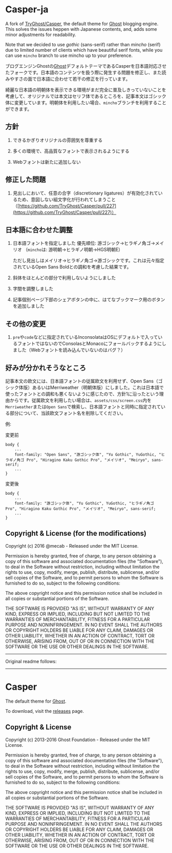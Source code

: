 # Casper-ja

A fork of [TryGhost/Casper](http://github.com/tryghost/casper), the default theme for [Ghost](http://github.com/tryghost/ghost/) blogging engine. This solves the issues heppen with Japanese contents, and, adds some minor adjustments for readability.

Note that we decided to use *gothic* (sans-serif) rather than *mincho* (serif) due to limited number of clients which have beautiful serif fonts, while you can use `mincho` branch to use mincho up to your preference.

ブログエンジンGhostの[Ghost](http://github.com/tryghost/ghost/)デフォルトテーマであるCasperを日本語対応させたフォークです。日本語のコンテンツを扱う際に発生する問題を修正し、また読みやすさの面で日本語に合わせて若干の修正を行っています。

綺麗な日本語の明朝体を表示できる環境がまだ完全に普及しきっていないことを考慮して、オリジナルでは本文はセリフ体であるところを、記事本文はゴシック体に変更しています。明朝体を利用したい場合、`mincho`ブランチを利用することができます。

## 方針

1. できるかぎりオリジナルの雰囲気を尊重する

2. 多くの環境で、高品質なフォントで表示されるようにする

3. Webフォントは新たに追加しない

## 修正した問題

1. 見出しにおいて、任意の合字（discretionary ligatures）が有効化されているため、意図しない組文字化が行われてしまうこと（[https://github.com/TryGhost/Casper/pull/227](https://github.com/TryGhost/Casper/pull/227)）

## 日本語に合わせた調整

1. 日本語フォントを指定しました
   優先順位: 游ゴシック→ヒラギノ角ゴ→メイリオ
   （`mincho`は: 游明朝→ヒラギノ明朝→HGS明朝E）
   
   ただし見出しはメイリオ→ヒラギノ角ゴ→游ゴシックです。これは元々指定されているOpen Sans Boldとの調和を考慮した結果です。

2. 斜体をほとんどの部分で利用しないようにしました

3. 字間を調整しました

4. 記事個別ページ下部のシェアボタンの中に、はてなブックマーク用のボタンを追加しました

## その他の変更

1. `pre`や`code`などに指定されているInconsolataはOSにデフォルトで入っているフォントではないのでConsolasとMonacoにフォールバックするようにしました（Webフォントを読み込んでいないのはバグ？）

## 好みが分かれそうなところ

記事本文の欧文には、日本語フォントの従属欧文を利用せず、Open Sans（ゴシック体版）あるいはMerriweather（明朝体版）にしました。これは日本語で使ったフォントとの調和も悪くないように感じたので、方針1に沿ったという理由からです。従属欧文を利用したい場合は、`assets/css/screen.css`内を`Merriweather`または`Open Sans`で検索し、日本語フォントと同時に指定されている部分について、当該欧文フォント名を削除してください。

例:

変更前
```
body {
    ...
    font-family: "Open Sans", "游ゴシック体", "Yu Gothic", YuGothic, "ヒラギノ角ゴ Pro", "Hiragino Kaku Gothic Pro", "メイリオ", "Meiryo", sans-serif;
    ...
}
```

変更後
```
body {
    ...
    font-family: "游ゴシック体", "Yu Gothic", YuGothic, "ヒラギノ角ゴ Pro", "Hiragino Kaku Gothic Pro", "メイリオ", "Meiryo", sans-serif;
    ...
}
```

## Copyright & License (for the modifications)

Copyright (c) 2016 @mecab - Released under the MIT License.

Permission is hereby granted, free of charge, to any person obtaining a copy of this software and associated documentation files (the "Software"), to deal in the Software without restriction, including without limitation the rights to use, copy, modify, merge, publish, distribute, sublicense, and/or sell copies of the Software, and to permit persons to whom the Software is furnished to do so, subject to the following conditions:

The above copyright notice and this permission notice shall be included in all copies or substantial portions of the Software.

THE SOFTWARE IS PROVIDED "AS IS", WITHOUT WARRANTY OF ANY KIND, EXPRESS OR IMPLIED, INCLUDING BUT NOT LIMITED TO THE WARRANTIES OF MERCHANTABILITY, FITNESS FOR A PARTICULAR PURPOSE AND
NONINFRINGEMENT. IN NO EVENT SHALL THE AUTHORS OR COPYRIGHT HOLDERS BE LIABLE FOR ANY CLAIM, DAMAGES OR OTHER LIABILITY, WHETHER IN AN ACTION OF CONTRACT, TORT OR OTHERWISE, ARISING FROM, OUT OF OR IN CONNECTION WITH THE SOFTWARE OR THE USE OR OTHER DEALINGS IN THE SOFTWARE.

----

Original readme follows:

----

# Casper

The default theme for [Ghost](http://github.com/tryghost/ghost/).

To download, visit the [releases](https://github.com/TryGhost/Casper/releases) page.

## Copyright & License

Copyright (c) 2013-2016 Ghost Foundation - Released under the MIT License.

Permission is hereby granted, free of charge, to any person obtaining a copy of this software and associated documentation files (the "Software"), to deal in the Software without restriction, including without limitation the rights to use, copy, modify, merge, publish, distribute, sublicense, and/or sell copies of the Software, and to permit persons to whom the Software is furnished to do so, subject to the following conditions:

The above copyright notice and this permission notice shall be included in all copies or substantial portions of the Software.

THE SOFTWARE IS PROVIDED "AS IS", WITHOUT WARRANTY OF ANY KIND, EXPRESS OR IMPLIED, INCLUDING BUT NOT LIMITED TO THE WARRANTIES OF MERCHANTABILITY, FITNESS FOR A PARTICULAR PURPOSE AND
NONINFRINGEMENT. IN NO EVENT SHALL THE AUTHORS OR COPYRIGHT HOLDERS BE LIABLE FOR ANY CLAIM, DAMAGES OR OTHER LIABILITY, WHETHER IN AN ACTION OF CONTRACT, TORT OR OTHERWISE, ARISING FROM, OUT OF OR IN CONNECTION WITH THE SOFTWARE OR THE USE OR OTHER DEALINGS IN THE SOFTWARE.
